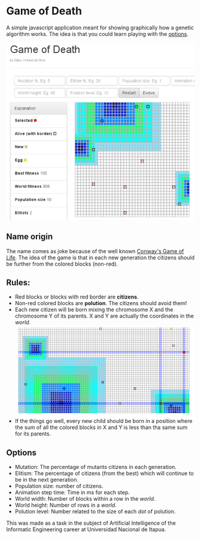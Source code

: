 # Game of Death

A simple javascript application meant for showing graphically how a genetic algorithm works. The idea is that you could learn playing with the [options](#options). 

![overview](/assets/img/overview.png)

## Name origin
The name comes as joke because of the well known [Conway's Game of Life](https://en.wikipedia.org/wiki/Conway's_Game_of_Life).
The idea of the game is that in each new generation the citizens should be further from the colored blocks (non-red).

## Rules:
- Red blocks or blocks with red border are **citizens**.
- Non-red colored blocks are **polution**. The citizens should avoid them!
- Each new citizen will be born mixing the chromosome X and the chromosome Y of its parents. X and Y are actually the coordinates in the *world*.
![example](/assets/img/example.png)
- If the things go well, every new child should be born in a position where the sum of all the colored blocks in X and Y is less than tha same sum for its parents.

## Options
- Mutation: The percentage of mutants citizens in each generation.
- Elitism: The percentage of citizens (from the best) which will continue to be in the next generation.
- Population size: number of citizens.
- Animation step time: Time in ms for each step.
- World width: Number of blocks within a row in the *world*.
- World height: Number of rows in a *world*.
- Polution level: Number related to the size of each *dot* of polution.


This was made as a task in the subject of Artificial Intelligence of the Informatic Engineering career at Universidad Nacional de Itapua.
